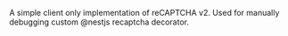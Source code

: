 A simple client only implementation of reCAPTCHA v2. Used for manually debugging custom @nestjs recaptcha decorator.
